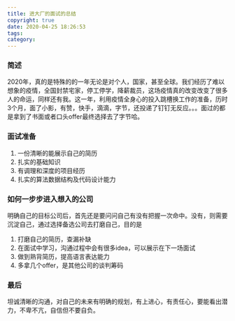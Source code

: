 ```yaml
---
title: 进大厂的面试的总结
copyright: true
date: 2020-04-25 18:26:53
tags:
category:
---
```


### 简述

2020年，真的是特殊的的一年无论是对个人，国家，甚至全球。我们经历了难以想象的疫情，全国封禁宅家，停工停学，降薪裁员，这场疫情真的改变改变了很多人的命运，同样还有我。这一年，利用疫情全身心的投入跳槽换工作的准备，历时3个月，面了小影，有赞，快手，滴滴，字节，还投递了钉钉无反应。。。面过的都是拿到了书面或者口头offer最终选择去了字节哈。

### 面试准备

1. 一份清晰的能展示自己的简历
2. 扎实的基础知识
3. 有调理和深度的项目经历
4. 扎实的算法数据结构及代码设计能力

### 如何一步步进入想入的公司

明确自己的目标公司后，首先还是要问问自己有没有把握一次命中。没有，则需要沉淀自己，通过选择备选公司去打磨自己，目的是

1. 打磨自己的简历，查漏补缺
2. 在面试中学习，沟通过程中会有很多idea，可以展示在下一场面试
3. 做到熟背简历，提高语言表达能力
4. 多拿几个offer，是其他公司的谈判筹码

### 最后

坦诚清晰的沟通，对自己的未来有明确的规划，有上进心，有责任心，要能看出潜力，不卑不亢，自信但不要自负。